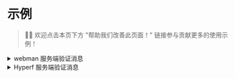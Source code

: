# 示例

> 👏🏻 欢迎点击本页下方 "帮助我们改善此页面！" 链接参与贡献更多的使用示例！

<details>
    <summary>webman 服务端验证消息</summary>

```php
<?php

namespace app\controller;

use EasyWeChat\OfficialAccount\Application;
use support\Request;
use support\Redis;
use Symfony\Component\Cache\Psr16Cache;
use Symfony\Component\Cache\Adapter\RedisAdapter;
use Symfony\Component\HttpFoundation\HeaderBag;
use Symfony\Component\HttpFoundation\Request as SymfonyRequest;

// 授权事件回调地址：http://easywechat.com/OfficialAccount/server

class OfficialAccount
{
    public function server(Request $request)
    {
        $config = config('wechatv6.official_account');
        $app = new Application($config);
        $symfony_request = new SymfonyRequest($request->get(), $request->post(), [], $request->cookie(), [], [], $request->rawBody());
        $symfony_request->headers = new HeaderBag($request->header());
        $app->setRequestFromSymfonyRequest($symfony_request);//必须替换服务端请求
        //$app->setCache(new Psr16Cache(new RedisAdapter(Redis::connection()->client())));//根据需要替换缓存，access_token公众号的全局唯一接口调用凭据会使用该缓存存储
        $server = $app->getServer();
        $response = $server->serve();

        return response($response->getBody());
    }
}
```

</details>


<details>
    <summary>Hyperf 服务端验证消息</summary>
  
  ##### 方法一：
  * 安装包，composer require limingxinleo/easywechat-classmap，
  * 在授权回调地址中使用：
  ```php
  <?php

namespace App\Controller;

use EasyWeChat\OfficialAccount\Application;
use Hyperf\HttpServer\Contract\RequestInterface;
use Hyperf\HttpServer\Contract\ResponseInterface;
use Psr\SimpleCache\CacheInterface;
use Hyperf\Context\ApplicationContext;

// 授权事件回调地址：http://easywechat.com/OfficialAccount/server

class OfficialAccountController
{
    public function server(RequestInterface $request, ResponseInterface $response)
    {
        $app = new Application(config('wechat.defaults'));
        
        if (method_exists($app, 'setRequest')) {
            $app->setRequest($request);  //必须替换服务端请求
        }

        if (method_exists($app, 'setCache')) {
            $app->setCache(ApplicationContext::getContainer()->get(CacheInterface::class)  //可选，根据实际需求替换缓存
        }

        $server = $app->getServer();
        
        $server->with(function ($message, \Closure $next) {
            return '谢谢关注！';
            
            // 你的自定义逻辑
            // return $next($message);
        });
        
        return $server->serve();
    }
}
  ```

##### 方法二：
* 安装包，composer require pengxuxu/hyperf-easywechat6，包里已替换了服务端请求和缓存，并封装了公众号、微信支付、小程序等外观。
* 参照文档在授权回调地址和其他场景中直接使用。
</details>

